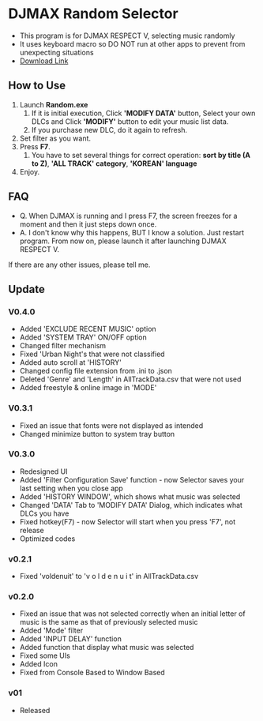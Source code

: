 # DJMAX Random Selector

* This program is for DJMAX RESPECT V, selecting music randomly
* It uses keyboard macro so DO NOT run at other apps to prevent from unexpecting situations
* [Download Link](https://github.com/wowvv0w/DJMAX_Random_Selector/releases)

## How to Use

1. Launch **Random.exe**
    1. If it is initial execution, Click **'MODIFY DATA'** button, Select your own DLCs and Click **'MODIFY'** button to edit your music list data.
    2. If you purchase new DLC, do it again to refresh.
2. Set filter as you want.
3. Press **F7**.
    1. You have to set several things for correct operation: **sort by title (A to Z)**, **'ALL TRACK' category**, **'KOREAN' language**
4. Enjoy.

## FAQ

* Q. When DJMAX is running and I press F7, the screen freezes for a moment and then it just steps down once.
* A. I don't know why this happens, BUT I know a solution. Just restart program. From now on, please launch it after launching DJMAX RESPECT V.

If there are any other issues, please tell me.

## Update
### V0.4.0
* Added 'EXCLUDE RECENT MUSIC' option
* Added 'SYSTEM TRAY' ON/OFF option
* Changed filter mechanism
* Fixed 'Urban Night's that were not classified
* Added auto scroll at 'HISTORY'
* Changed config file extension from .ini to .json
* Deleted 'Genre' and 'Length' in AllTrackData.csv that were not used
* Added freestyle & online image in 'MODE'
### V0.3.1
* Fixed an issue that fonts were not displayed as intended
* Changed minimize button to system tray button
### V0.3.0
* Redesigned UI
* Added 'Filter Configuration Save' function - now Selector saves your last setting when you close app
* Added 'HISTORY WINDOW', which shows what music was selected
* Changed 'DATA' Tab to 'MODIFY DATA' Dialog, which indicates what DLCs you have
* Fixed hotkey(F7) - now Selector will start when you press 'F7', not release
* Optimized codes
### v0.2.1
* Fixed 'voldenuit' to 'v o l d e n u i t' in AllTrackData.csv
### v0.2.0
* Fixed an issue that was not selected correctly when an initial letter of music is the same as that of previously selected music
* Added 'Mode' filter
* Added 'INPUT DELAY' function
* Added function that display what music was selected
* Fixed some UIs
* Added Icon
* Fixed from Console Based to Window Based
### v01
* Released
